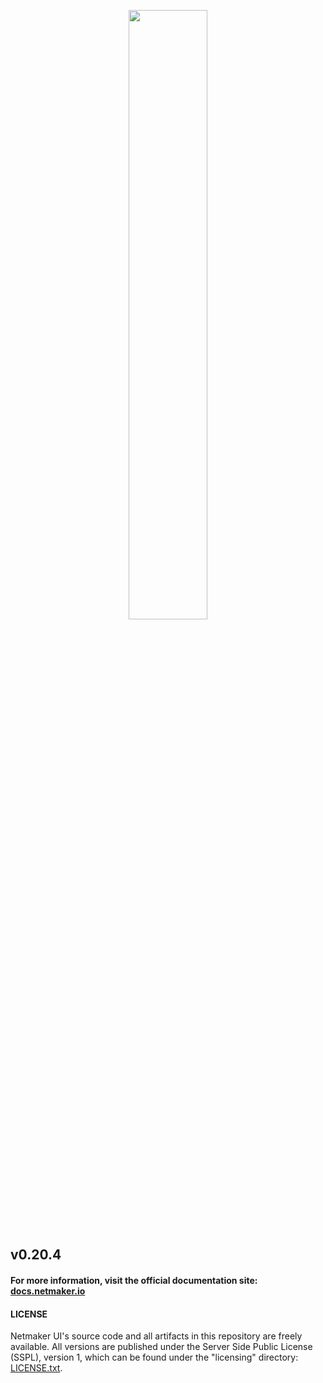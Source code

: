 <p align="center">
  <img style="width:50%;" src="src/assets/logo.png"><break/>
</p>

## v0.20.4

#### For more information, visit the official documentation site: [docs.netmaker.io](https://docs.netmaker.io)  


#### LICENSE

Netmaker UI's source code and all artifacts in this repository are freely available. All versions are published under the Server Side Public License (SSPL), version 1, which can be found under the "licensing" directory: [LICENSE.txt](LICENSE.txt).

